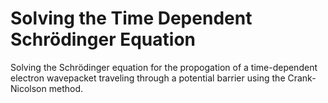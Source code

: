 # Solving the Time Dependent Schrödinger Equation
Solving the Schrödinger equation for the propogation of a time-dependent electron wavepacket traveling through a potential barrier using the Crank-Nicolson method.
